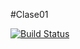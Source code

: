 #Clase01

[![Build Status](https://travis-ci.org/amarotta1/version-2019.2.svg?branch=master)](https://travis-ci.org/amarotta1/version-2019.2)
